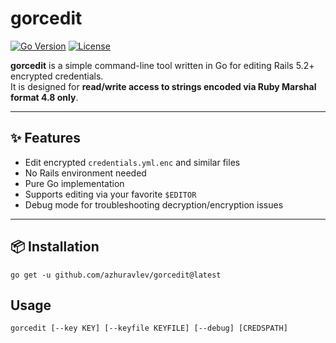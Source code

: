 
# gorcedit

[![Go Version](https://img.shields.io/github/go-mod/go-version/azhuravlev/gorcedit)](https://golang.org/)
[![License](https://img.shields.io/github/license/azhuravlev/gorcedit)](./LICENSE)

**gorcedit** is a simple command-line tool written in Go for editing Rails 5.2+ encrypted credentials.  
It is designed for **read/write access to strings encoded via Ruby Marshal format 4.8 only**.


---

## ✨ Features

- Edit encrypted `credentials.yml.enc` and similar files
- No Rails environment needed
- Pure Go implementation
- Supports editing via your favorite `$EDITOR`
- Debug mode for troubleshooting decryption/encryption issues

---

## 📦 Installation

    go get -u github.com/azhuravlev/gorcedit@latest

## Usage 

    gorcedit [--key KEY] [--keyfile KEYFILE] [--debug] [CREDSPATH]
